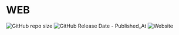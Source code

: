 # WEB

![GitHub repo size](https://img.shields.io/github/repo-size/GhuniNew1/web) ![GitHub Release Date - Published_At](https://img.shields.io/github/release-date/GhuniNew1/web) ![Website](https://img.shields.io/website.svg?url=https%3A%2F%2Fsky.bigbrain-studio.com)





